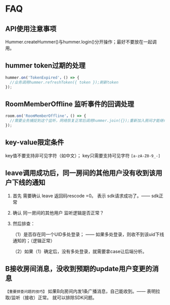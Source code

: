 # FAQ

## API使用注意事项

Hummer.createHummer()与hummer.login()分开操作；最好不要放在一起调用。

## hummer token过期的处理

```javascript
hummer.on('TokenExpired'，() => {
  //业务调用hummer.refreshToken({ token });刷新token
});
```

## RoomMemberOffline 监听事件的回调处理

```javascript
room.on('RoomMemberOffline'，() => {
  //需要业务捕捉到这个监听，网络恢复正常后调用hummer.join({});重新加入房间才能继续收这个房间的消息
});
```

## key-value限定条件
key值不要支持非可见字符（如中文）； key只需要支持可见字符
`[a-zA-Z0-9_-]`

## leave调用成功后，同一房间的其他用户没有收到该用户下线的通知

1. 首先 需要确认 leave 返回码rescode =0。 表示 sdk请求成功了。—— sdk正常

1.  确认 同一房间的其他用户 监听逻辑是否正常？

1. 然后排查：

    （1）是否存在同一个UID多处登录；
        —— 如果多处登录，则收不到该uid下线通知的；（逻辑正常）

    （2）如果（1）确定后，没有多处登录，就需要拿case让后端分析。

## B接收房间消息，没收到预期的update用户变更的消息

`【重要排查问题的技巧】` 如果B向房间内发1条广播消息，自己能收到。—— 表明拉取/监听（接收）正常。 就可以排除SDK问题。

